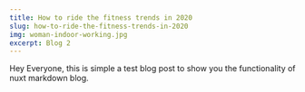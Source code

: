 ```yaml
---
title: How to ride the fitness trends in 2020
slug: how-to-ride-the-fitness-trends-in-2020
img: woman-indoor-working.jpg
excerpt: Blog 2
---
```


Hey Everyone, this is simple a test blog post to show you
the functionality of nuxt markdown blog.